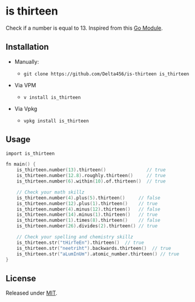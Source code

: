 # is thirteen

Check if a number is equal to 13. Inspired from this [Go Module](https://github.com/stanleynguyen/is-thirteen).

## Installation

- Manually:
  - `git clone https://github.com/Delta456/is-thirteen is_thirteen`

- Via VPM
   - `v install is_thirteen`

- Via Vpkg
   - `vpkg install is_thirteen`

## Usage

```v
import is_thirteen

fn main() {
	is_thirteen.number(13).thirteen()               // true
	is_thirteen.number(12.8).roughly.thirteen()     // true
	is_thirteen.number(6).within(10).of.thirteen()  // true

	// Check your math skillz
	is_thirteen.number(4).plus(5).thirteen()     // false
	is_thirteen.number(12).plus(1).thirteen()    // true
	is_thirteen.number(4).minus(12).thirteen()   // false
	is_thirteen.number(14).minus(1).thirteen()   // true
	is_thirteen.number(1).times(8).thirteen()    // false
	is_thirteen.number(26).divides(2).thirteen() // true

	// Check your spelling and chemistry skillz
	is_thirteen.str("tHirTeEn").thirteen()  // true
	is_thirteen.str("neetriht").backwards.thirteen()  // true
	is_thirteen.str("aLumInUm").atomic_number.thirteen() // true
}
```

## License

Released under [MIT](LICENSE).
